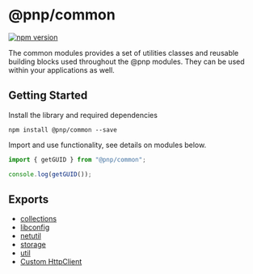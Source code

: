 # @pnp/common

[![npm version](https://badge.fury.io/js/%40pnp%2Fcommon.svg)](https://badge.fury.io/js/%40pnp%2Fcommon)

The common modules provides a set of utilities classes and reusable building blocks used throughout the @pnp modules. They can be used within your applications as well.

## Getting Started

Install the library and required dependencies

`npm install @pnp/common --save`

Import and use functionality, see details on modules below.

```TypeScript
import { getGUID } from "@pnp/common";

console.log(getGUID());
```

## Exports

* [collections](collections.md)
* [libconfig](libconfig.md)
* [netutil](netutil.md)
* [storage](storage.md)
* [util](util.md)
* [Custom HttpClient](custom-httpclientimpl.md)
